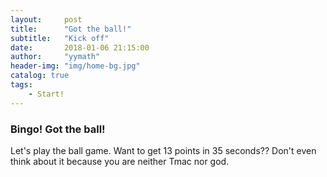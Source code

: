 ```yaml
---
layout:     post
title:      "Got the ball!"
subtitle:   "Kick off"
date:       2018-01-06 21:15:00
author:     "yymath"
header-img: "img/home-bg.jpg"
catalog: true
tags:
    - Start!
---
```


### Bingo! Got the ball!
Let's play the ball game. Want to get 13 points in 35 seconds?? Don't even think about it because you are neither Tmac nor god.
